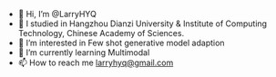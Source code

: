 - 👋 Hi, I’m @LarryHYQ
- 🏫 I studied in Hangzhou Dianzi University & Institute of Computing Technology, Chinese Academy of Sciences. 
- 👀 I’m interested in Few shot generative model adaption
- 🌱 I’m currently learning Multimodal
- 📫 How to reach me larryhyq@gmail.com

<!---
LarryHYQ/LarryHYQ is a ✨ special ✨ repository because its `README.md` (this file) appears on your GitHub profile.
You can click the Preview link to take a look at your changes.
--->
